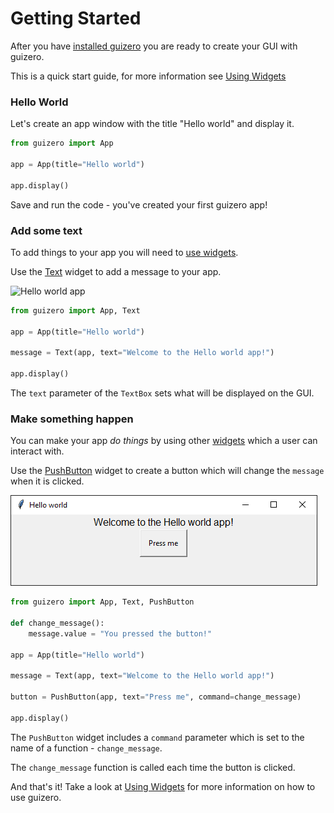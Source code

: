# Getting Started

After you have [installed guizero](index.md) you are ready to create your GUI with guizero.

This is a quick start guide, for more information see [Using Widgets](usingwidgets.md)

### Hello World

Let's create an app window with the title "Hello world" and display it.

```python
from guizero import App

app = App(title="Hello world")

app.display()
```

Save and run the code - you've created your first guizero app!

### Add some text

To add things to your app you will need to [use widgets](usingwidgets.md). 

Use the [Text](text.md) widget to add a message to your app. 

![Hello world app](images/hello-world.png)

```python
from guizero import App, Text

app = App(title="Hello world")

message = Text(app, text="Welcome to the Hello world app!")

app.display()
```

The `text` parameter of the `TextBox` sets what will be displayed on the GUI.

### Make something happen

You can make your app *do things* by using other [widgets](widgetoverview.md) which a user can interact with.

Use the [PushButton](pushbutton.md) widget to create a button which will change the `message` when it is clicked.

![Hello world app with a button which says 'Press me'](images/hello-world-button.png)

```python
from guizero import App, Text, PushButton

def change_message():
    message.value = "You pressed the button!"

app = App(title="Hello world")

message = Text(app, text="Welcome to the Hello world app!")

button = PushButton(app, text="Press me", command=change_message)

app.display()
```

The `PushButton` widget includes a `command` parameter which is set to the name of a function - `change_message`. 

The `change_message` function is called each time the button is clicked.

And that's it! Take a look at [Using Widgets](usingwidgets.md) for more information on how to use guizero. 
